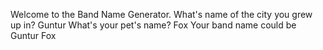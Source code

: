 Welcome to the Band Name Generator.
What's name of the city you grew up in?
Guntur
What's your pet's name?
Fox
Your band name could be Guntur Fox